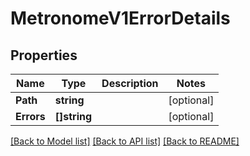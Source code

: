 # MetronomeV1ErrorDetails

## Properties

Name | Type | Description | Notes
------------ | ------------- | ------------- | -------------
**Path** | **string** |  | [optional] 
**Errors** | **[]string** |  | [optional] 

[[Back to Model list]](../README.md#documentation-for-models) [[Back to API list]](../README.md#documentation-for-api-endpoints) [[Back to README]](../README.md)


